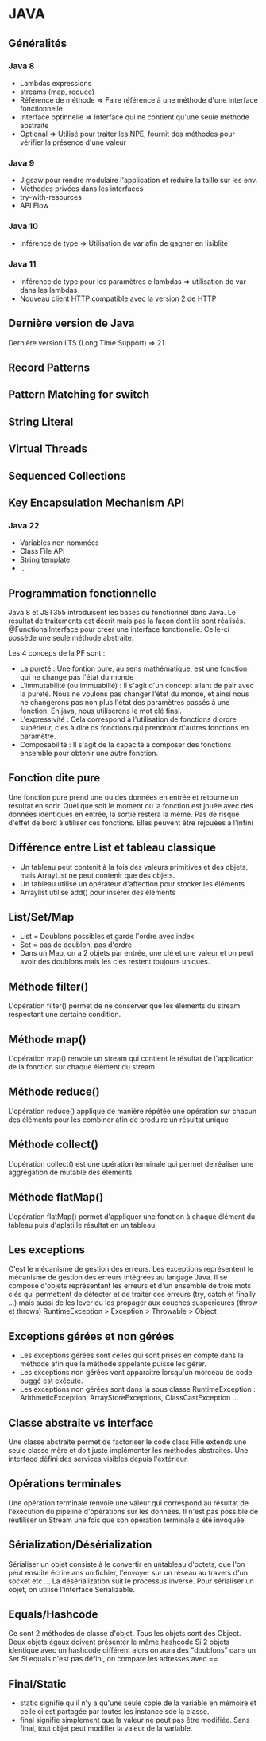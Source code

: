 # JAVA

## Généralités

### Java 8

- Lambdas expressions
- streams (map, reduce)
- Référence de méthode => Faire référence à une méthode d'une interface fonctionnelle
- Interface optinnelle => Interface qui ne contient qu'une seule méthode abstraite
- Optional => Utilisé pour traiter les NPE, fournit des méthodes pour vérifier la présence d'une valeur

### Java 9

- Jigsaw pour rendre modulaire l'application et réduire la taille sur les env.
- Méthodes privées dans les interfaces
- try-with-resources
- API Flow

### Java 10

- Inférence de type => Utilisation de var afin de gagner en lisiblité

### Java 11

- Inférence de type pour les paramètres e lambdas => utilisation de var dans les lambdas
- Nouveau client HTTP compatible avec la version 2 de HTTP

## Dernière version de Java

Dernière version LTS (Long Time Support) => 21

## Record Patterns
## Pattern Matching for switch
## String Literal
## Virtual Threads
## Sequenced Collections
## Key Encapsulation Mechanism API

### Java 22

- Variables non nommées
- Class File API
- String template
- ...

## Programmation fonctionnelle

Java 8 et JST355 introduisent les bases du fonctionnel dans Java.
Le résultat de traitements est décrit mais pas la façon dont ils sont réalisés.
@FunctionalInterface pour créer une interface fonctionelle. Celle-ci possède une seule méthode abstraite.

Les 4 conceps de la PF sont :

- La pureté : Une fontion pure, au sens mathématique, est une fonction qui ne change pas l'état du monde
- L'immutabilité (ou immuabilié) : Il s'agit d'un concept allant de pair avec la pureté. Nous ne voulons pas changer l'état du monde, et ainsi nous ne changerons pas non plus l'état des paramètres passés à une fonction.
  En java, nous utiliserons le mot clé final.
- L'expressivité : Cela correspond à l'utilisation de fonctions d'ordre supérieur, c'es à dire ds fonctions qui prendront d'autres fonctions en paramètre.
- Composabilité : Il s'agit de la capacité à composer des fonctions ensemble pour obtenir une autre fonction.

## Fonction dite pure

Une fonction pure prend une ou des données en entrée et retourne un résultat en sorir.
Quel que soit le moment ou la fonction est jouée avec des données identiques en entrée, la sortie restera la même.
Pas de risque d'effet de bord à utiliser ces fonctions. Elles peuvent être rejouées à l'infini

## Différence entre List et tableau classique

- Un tableau peut contenit à la fois des valeurs primitives et des objets, mais ArrayList ne peut contenir que des objets.
- Un tableau utilise un opérateur d'affection pour stocker les éléments
- Arraylist utilise add() pour insérer des éléments

## List/Set/Map

- List = Doublons possibles et garde l'ordre avec index
- Set = pas de doublon, pas d'ordre
- Dans un Map, on a 2 objets par entrée, une clé et une valeur et on peut avoir des doublons mais les clés restent toujours uniques.

## Méthode filter()

L'opération filter() permet de ne conserver que les éléments du stream respectant une certaine condition.

## Méthode map()

L'opération map() renvoie un stream qui contient le résultat de l'application de la fonction sur chaque élément du stream.

## Méthode reduce()

L'opération reduce() applique de manière répétée une opération sur chacun des éléments pour les combiner afin de produire un résultat unique

## Méthode collect()

L'opération collect() est une opération terminale qui permet de réaliser une aggrégation de mutable des éléments.

## Méthode flatMap()

L'opération flatMap() permet d'appliquer une fonction à chaque élément du tableau puis d'aplati le résultat en un tableau.

## Les exceptions

C'est le mécanisme de gestion des erreurs.
Les exceptions représentent le mécanisme de gestion des erreurs intégrées au langage Java.
Il se compose d'objets représentant les erreurs et d'un ensemble de trois mots clés qui permettent de détecter et de traiter ces erreurs (try, catch et finally ...) mais aussi de les lever ou les propager aux couches suspérieures (throw et throws)
RuntimeException > Exception > Throwable > Object

## Exceptions gérées et non gérées

- Les exceptions gérées sont celles qui sont prises en compte dans la méthode afin que la méthode appelante puisse les gérer.
- Les exceptions non gérées vont apparaitre lorsqu'un morceau de code buggé est exécuté.
- Les exceptions non gérées sont dans la sous classe RuntimeException : ArithmeticException, ArrayStoreExceptions, ClassCastException ...

## Classe abstraite vs interface

Une classe abstraite permet de factoriser le code
class Fille extends une seule classe mère et doit juste implémenter les méthodes abstraites.
Une interface défini des services visibles depuis l'extérieur.

## Opérations terminales

Une opération terminale renvoie une valeur qui correspond au résultat de l'exécution du pipeline d'opérations sur les données.
Il n'est pas possible de réutiliser un Stream une fois que son opération terminale a été invoquée

## Sérialization/Désérialization

Sérialiser un objet consiste à le convertir en untableau d'octets, que l'on peut ensuite écrire ans un fichier, l'envoyer sur un réseau au travers d'un socket etc ...
La désérialization suit le processus inverse.
Pour sérialiser un objet, on utilise l'interface Serializable.

## Equals/Hashcode

Ce sont 2 méthodes de classe d'objet. Tous les objets sont des Object.
Deux objets égaux doivent présenter le même hashcode
Si 2 objets identique avec un hashcode différent alors on aura des "doublons" dans un Set
Si equals n'est pas défini, on compare les adresses avec ==

## Final/Static

- static signifie qu'il n'y a qu'une seule copie de la variable en mémoire et celle ci est partagée par toutes les instance sde la classe.
- final signifie simplement que la valeur ne peut pas être modifiée. Sans final, tout objet peut modifier la valeur de la variable.
